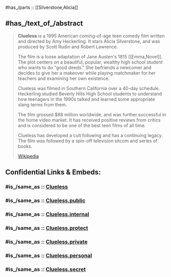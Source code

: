 
#has_/parts :: [[Silverstone,Alicia]] 

## #has_/text_of_/abstract 

> **Clueless** is a 1995 American coming-of-age teen comedy film 
> written and directed by Amy Heckerling. 
> It stars Alicia Silverstone, and was produced by Scott Rudin and Robert Lawrence.
>
> The film is a loose adaptation of Jane Austen's 1815 [[Emma,Novel]]. 
> The plot centers on a beautiful, popular, wealthy high school student 
> who wants to do "good deeds." 
> She befriends a newcomer and decides to give her a makeover 
> while playing matchmaker for her teachers and examining her own existence.
>
> Clueless was filmed in Southern California over a 40-day schedule. 
> Heckerling studied Beverly Hills High School students to understand 
> how teenagers in the 1990s talked and learned some appropriate slang terms from them.
>
> The film grossed $88 million worldwide, and was further successful in the home video market. 
> It has received positive reviews from critics and 
> is considered to be one of the best teen films of all time. 
> 
> Clueless has developed a cult following and has a continuing legacy. 
> The film was followed by a spin-off television sitcom and series of books.
>
> [Wikipedia](https://en.wikipedia.org/wiki/Clueless) 


## Confidential Links & Embeds: 

### #is_/same_as :: [Clueless](/_Standards/Society/Communication/Media/Movie/Movie-Genre/Comedy/Clueless.md) 

### #is_/same_as :: [Clueless.public](/_public/Society/Communication/Media/Movie/Movie-Genre/Comedy/Clueless.public.md) 

### #is_/same_as :: [Clueless.internal](/_internal/Society/Communication/Media/Movie/Movie-Genre/Comedy/Clueless.internal.md) 

### #is_/same_as :: [Clueless.protect](/_protect/Society/Communication/Media/Movie/Movie-Genre/Comedy/Clueless.protect.md) 

### #is_/same_as :: [Clueless.private](/_private/Society/Communication/Media/Movie/Movie-Genre/Comedy/Clueless.private.md) 

### #is_/same_as :: [Clueless.personal](/_personal/Society/Communication/Media/Movie/Movie-Genre/Comedy/Clueless.personal.md) 

### #is_/same_as :: [Clueless.secret](/_secret/Society/Communication/Media/Movie/Movie-Genre/Comedy/Clueless.secret.md)

